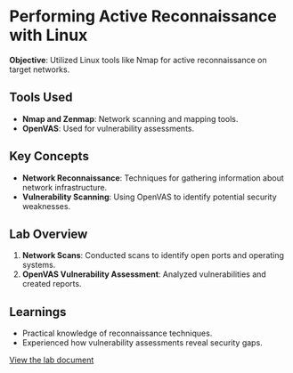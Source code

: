 # Performing Active Reconnaissance with Linux
**Objective**: Utilized Linux tools like Nmap for active reconnaissance on target networks.

## Tools Used
- **Nmap and Zenmap**: Network scanning and mapping tools.
- **OpenVAS**: Used for vulnerability assessments.

## Key Concepts
- **Network Reconnaissance**: Techniques for gathering information about network infrastructure.
- **Vulnerability Scanning**: Using OpenVAS to identify potential security weaknesses.

## Lab Overview
1. **Network Scans**: Conducted scans to identify open ports and operating systems.
2. **OpenVAS Vulnerability Assessment**: Analyzed vulnerabilities and created reports.

## Learnings
- Practical knowledge of reconnaissance techniques.
- Experienced how vulnerability assessments reveal security gaps.

[View the lab document](https://docs.google.com/document/d/1TRb8w7wan5v7c_tYY5i0YvUrkp1We8HD/edit?usp=sharing&ouid=100141634897900090292&rtpof=true&sd=true)
